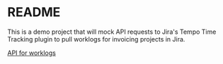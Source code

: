 # README

This is a demo project that will mock API requests to Jira's Tempo Time Tracking plugin to pull worklogs for invoicing
projects in Jira.

[API for worklogs](https://apidocs.tempo.io/#tag/Worklogs/operation/getWorklogs)
